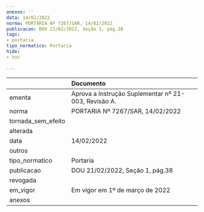 ```yaml
---
anexos: ''
data: 14/02/2022
norma: PORTARIA Nº 7267/SAR, 14/02/2022
publicacao: DOU 21/02/2022, Seção 1, pág.38
tags:
- portaria
tipo_normatico: Portaria
hide: 
- toc 
 
---
```


|                    | Documento                                            |
|:-------------------|:-----------------------------------------------------|
| ementa             | Aprova a Instrução Suplementar nº 21-003, Revisão A. |
| norma              | PORTARIA Nº 7267/SAR, 14/02/2022                     |
| tornada_sem_efeito |                                                      |
| alterada           |                                                      |
| data               | 14/02/2022                                           |
| outros             |                                                      |
| tipo_normatico     | Portaria                                             |
| publicacao         | DOU 21/02/2022, Seção 1, pág.38                      |
| revogada           |                                                      |
| em_vigor           | Em vigor em 1º de março de 2022                      |
| anexos             |                                                      |